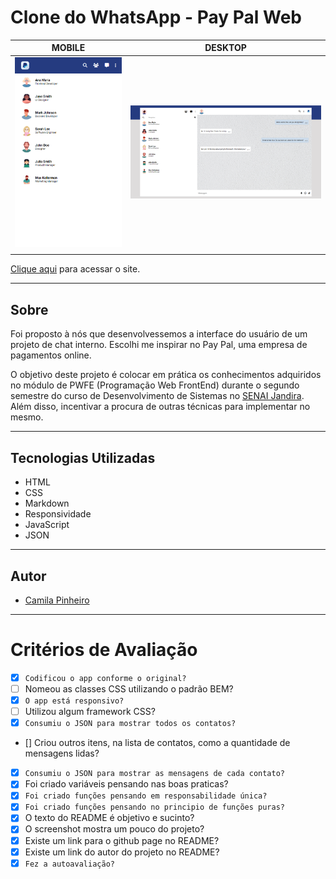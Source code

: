 # Clone do WhatsApp - Pay Pal Web

|      MOBILE         |          DESKTOP       |
|:-------------------:|:-----------------------:
|![](./img/screenshot_mobile.png)|![](./img/screenshot_desktop.png)|
|                     |                        |


[Clique aqui](https://camilapinh3iro.github.io/whatsApp-senai-1-2023/ds2m/camila_alves_pinheiro/) para acessar o site. 

---
## Sobre 
Foi proposto à nós que desenvolvessemos a interface do usuário de um projeto de chat interno. Escolhi me inspirar no Pay Pal, uma empresa de pagamentos online.

O objetivo deste projeto é colocar em prática os conhecimentos adquiridos no módulo de PWFE (Programação Web FrontEnd) durante o segundo semestre do curso de Desenvolvimento de Sistemas no [SENAI Jandira](https://jandira.sp.senai.br/). Além disso, incentivar a procura de outras técnicas para implementar no mesmo.

---
## Tecnologias Utilizadas 
- HTML
- CSS
- Markdown
- Responsividade
- JavaScript
- JSON

<!-- --- -->
<!-- ## Relatório LightHouse
O Lighthouse é uma ferramenta automatizada que aprimora a qualidade dos apps da Web, simulando diversas situações que podem afetar a experiência do usuário.

![](./img/lighthouse.png) -->

---
## Autor 
- [Camila Pinheiro](https://github.com/camilapinh3iro)

---
# Critérios de Avaliação
- [x] `Codificou o app conforme o original?`
- [ ] Nomeou as classes CSS utilizando o padrão BEM?
- [x] `O app está responsivo?`
- [ ] Utilizou algum framework CSS?
- [x] `Consumiu o JSON para mostrar todos os contatos?`
- [] Criou outros itens, na lista de contatos, como a quantidade de mensagens lidas?
- [x] `Consumiu o JSON para mostrar as mensagens de cada contato?`
- [x] Foi criado variáveis pensando nas boas praticas?
- [x] `Foi criado funções pensando em responsabilidade única?`
- [x] `Foi criado funções pensando no principio de funções puras?`
- [x] O texto do README é objetivo e sucinto?
- [x] O screenshot mostra um pouco do projeto?
- [x] Existe um link para o github page no README?
- [x] Existe um link do autor do projeto no README?
- [x] `Fez a autoavaliação?`